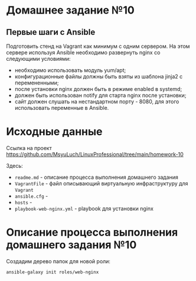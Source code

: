 # **Домашнее задание №10**

## **Первые шаги с Ansible**
 
Подготовить стенд на Vagrant как минимум с одним сервером. На этом сервере используя Ansible необходимо развернуть nginx со следующими условиями:

- необходимо использовать модуль yum/apt;
- конфигурационные файлы должны быть взяты из шаблона jinja2 с перемененными;
- после установки nginx должен быть в режиме enabled в systemd;
- должен быть использован notify для старта nginx после установки;
- сайт должен слушать на нестандартном порту - 8080, для этого использовать переменные в Ansible.

# **Исходные данные**

Ссылка на проект https://github.com/MsyuLuch/LinuxProfessional/tree/main/homework-10

Здесь:
- `readme.md` - описание процесса выполнения домашнего задания
- `VagrantFile` - файл описывающий виртуальную инфраструктуру для `Vagrant`
- `ansible.cfg` - 
- `hosts` -   
- `playbook-web-nginx.yml` -  playbook для установки nginx

# **Описание процесса выполнения домашнего задания №10**

Создадим дерево папок для новой роли:
```
ansible-galaxy init roles/web-nginx
```
